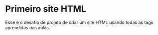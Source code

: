 # Primeiro site HTML
 Esse é o desafio de projeto de criar um site HTML usando todas as tags aprendidas nas aulas. 
